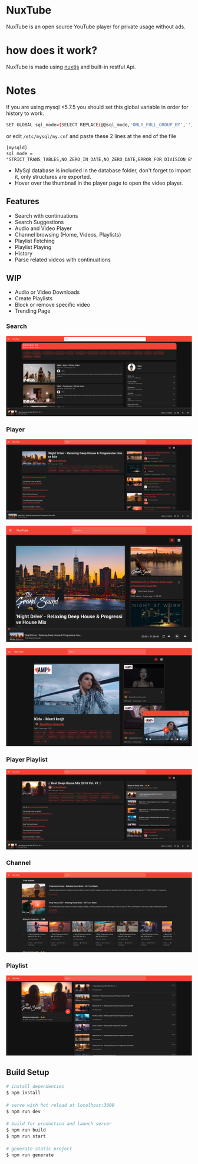 # NuxTube
NuxTube is an open source YouTube player for private usage without ads.

# how does it work?
NuxTube is made using [nuxtjs](https://nuxtjs.org/) and built-in restful Api.

# Notes
If you are using mysql <5.7.5 you should set this global variable in order for history to work.
```bash
SET GLOBAL sql_mode=(SELECT REPLACE(@@sql_mode,'ONLY_FULL_GROUP_BY',''));
```
or edit ```/etc/mysql/my.cnf``` and paste these 2 lines at the end of the file
```
[mysqld]
sql_mode = "STRICT_TRANS_TABLES,NO_ZERO_IN_DATE,NO_ZERO_DATE,ERROR_FOR_DIVISION_BY_ZERO,NO_ENGINE_SUBSTITUTION"
```
- MySql database is included in the database folder, don't forget to import it, only structures are exported.
- Hover over the thumbnail in the player page to open the video player.

## Features
- Search with continuations
- Search Suggestions
- Audio and Video Player
- Channel browsing (Home, Videos, Playlists)
- Playlist Fetching
- Playlist Playing
- History
- Parse related videos with continuations

## WIP
- Audio or Video Downloads
- Create Playlists
- Block or remove specific video
- Trending Page


### Search
![](screenshots/Search.png)

### Player
![](screenshots/Player.png)

![](screenshots/Player-Responsive.png)

![](screenshots/Player-Videoplayer.png)

### Player Playlist
![](screenshots/PlayerPlaylist.png)

### Channel
![](screenshots/Channel.png)

### Playlist
![](screenshots/Playlist.png)


## Build Setup

```bash
# install dependencies
$ npm install

# serve with hot reload at localhost:3000
$ npm run dev

# build for production and launch server
$ npm run build
$ npm run start

# generate static project
$ npm run generate
```